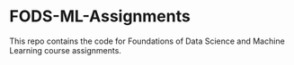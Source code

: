 # FODS-ML-Assignments

This repo contains the code for Foundations of Data Science and Machine Learning course assignments. 
